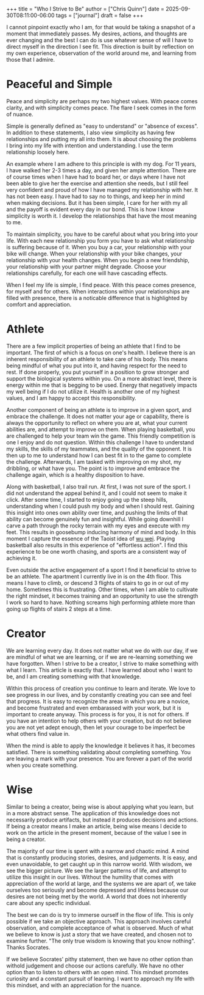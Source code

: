 +++
title = "Who I Strive to Be"
author = ["Chris Quinn"]
date = 2025-09-30T08:11:00-06:00
tags = ["journal"]
draft = false
+++

I cannot pinpoint exactly who I am, for that would be taking a snapshot of a moment that immediately passes. My desires, actions, and thoughts are ever changing and the best I can do is use whatever sense of will I have to direct myself in the direction I see fit. This direction is built by reflection on my own experience, observation of the world around me, and learning from those that I admire.


# Peaceful and Simple

Peace and simplicity are perhaps my two highest values. With peace comes clarity, and with simplicity comes peace. The flare I seek comes in the form of nuance.

Simple is generally defined as "easy to understand" or "absence of excess". In addition to these statements, I also view simplicity as having few relationships and putting my all into them. It is about choosing the problems I bring into my life with intention and understanding. I use the term relationship loosely here.

An example where I am adhere to this principle is with my dog. For 11 years, I have walked her 2-3 times a day, and given her ample attention. There are of course times when I have had to board her, or days where I have not been able to give her the exercise and attention she needs, but I still feel very confident and proud of how I have managed my relationship with her. It has not been easy. I have had to say no to things, and keep her in mind when making decisions. But it has been simple, I care for her with my all and the payoff is evident every day in our bond. This is how I know simplicity is worth it. I develop the relationships that have the most meaning to me.

To maintain simplicity, you have to be careful about what you bring into your life. With each new relationship you form you have to ask what relationship is suffering because of it. When you buy a car, your relationship with your bike will change. When your relationship with your bike changes, your relationship with your health changes. When you begin a new friendship, your relationship with your partner might degrade. Choose your relationships carefully, for each one will have cascading effects.

When I feel my life is simple, I find peace. With this peace comes presence, for myself and for others. When interactions within your relationships are filled with presence, there is a noticable difference that is highlighted by comfort and appreciation.


# Athlete

There are a few implicit properties of being an athlete that I find to be important. The first of which is a focus on one's health. I believe there is an inherent responsibility of an athlete to take care of his body. This means being mindful of what you put into it, and having respect for the need to rest. If done properly, you put yourself in a position to grow stronger and support the biological systems within you. On a more abstract level, there is energy within me that is begging to be used. Energy that negatively impacts my well being if I do not utilize it. Health is another one of my highest values, and I am happy to accept this responsibility.

Another component of being an athlete is to improve in a given sport, and embrace the challenge. It does not matter your age or capability, there is always the opportunity to reflect on where you are at, what your current abilities are, and attempt to improve on them. When playing basketball, you are challenged to help your team win the game. This friendly competition is one I enjoy and do not question. Within this challenge I have to understand my skills, the skills of my teammates, and the quality of the opponent. It is then up to me to understand how I can best fit in to the game to complete the challenge. Afterwards, I am tasked with improving on my shot, my dribbling, or what have you. The point is to improve and embrace the challenge again, which is a healthy disposition to have.

Along with basketball, I also trail run. At first, I was not sure of the sport. I did not understand the appeal behind it, and I could not seem to make it click. After some time, I started to enjoy going up the steep hills, understanding when I could push my body and when I should rest. Gaining this insight into ones own ability over time, and pushing the limits of that ability can become genuinely fun and insightful. While going downhill I carve a path through the rocky terrain with my eyes and execute with my feet. This results in goosebump inducing harmony of mind and body. In this moment I capture the essence of the Taoist idea of [wu wei](https://en.wikipedia.org/wiki/Wu_wei). Playing basketball also results in this experience of "effortless action". I find this experience to be one worth chasing, and sports are a consistent way of achieving it.

Even outside the active engagement of a sport I find it beneficial to strive to be an athlete. The apartment I currently live in is on the 4th floor. This means I have to climb, or descend 3 flights of stairs to go in or out of my home. Sometimes this is frustrating. Other times, when I am able to cultivate the right mindset, it becomes training and an opportunity to use the strength I work so hard to have. Nothing screams high performing athlete more than going up flights of stairs 2 steps at a time.


# Creator

We are learning every day. It does not matter what we do with our day, if we are mindful of what we are learning, or if we are re-learning something we have forgotten. When I strive to be a creator, I strive to make something with what I learn. This article is exactly that. I have learned about who I want to be, and I am creating something with that knowledge.

Within this process of creation you continue to learn and iterate. We love to see progress in our lives, and by constantly creating you can see and feel that progress. It is easy to recognize the areas in which you are a novice, and become frustrated and even embarassed with your work, but it is important to create anyway. This process is for you, it is not for others. If you have an intention to help others with your creation, but do not believe you are not yet adept enough, then let your courage to be imperfect be what others find value in.

When the mind is able to apply the knowledge it believes it has, it becomes satisfied. There is something validating about completing something. You are leaving a mark with your presence. You are forever a part of the world when you create something.


# Wise

Similar to being a creator, being wise is about applying what you learn, but in a more abstract sense. The application of this knowledge does not necessarily produce artifacts, but instead it produces decisions and actions. If being a creator means I make an article, being wise means I decide to work on the article in the present moment, because of the value I see in being a creator.

The majority of our time is spent with a narrow and chaotic mind. A mind that is constantly producing stories, desires, and judgements. It is easy, and even unavoidable, to get caught up in this narrow world. With wisdom, we see the bigger picture. We see the larger patterns of life, and attempt to utilize this insight in our lives. Without the humility that comes with appreciation of the world at large, and the systems we are apart of, we take ourselves too seriously and become depressed and lifeless because our desires are not being met by the world. A world that does not inherently care about any specfic individual.

The best we can do is try to immerse ourself in the flow of life. This is only possible if we take an objective approach. This approach involves careful observation, and complete acceptance of what is observed. Much of what we believe to know is just a story that we have created, and chosen not to examine further. "The only true wisdom is knowing that you know nothing". Thanks Socrates.

If we believe Socrates' pithy statement, then we have no other option than withold judgement and choose our actions carefully. We have no other option than to listen to others with an open mind. This mindset promotes curiosity and a constant pursuit of learning. I want to approach my life with this mindset, and with an appreciation for the nuance.
